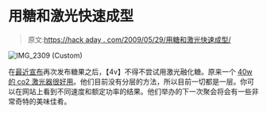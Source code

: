# 用糖和激光快速成型

> 原文:[https://hack aday . com/2009/05/29/用糖和激光快速成型/](https://hackaday.com/2009/05/29/rapid-prototyping-with-sugar-and-lasers/)

![IMG_2309 (Custom)](../Images/e4fb25d74864d65208fd21d855227af3.png "IMG_2309 (Custom)")

在[最近宣布](http://hackaday.com/2009/05/27/candyfab-relaunched/)再次发布糖果之后，【4v】不得不尝试用激光融化糖。原来一个 [40w 的 co2 激光器很好用](http://4volt.com/Blog/archive/2009/05/29/melting-sugar-with-a-laser.aspx)。他们目前没有分层的方法，所以目前一切都是一层。你可以在网站上看到不同速度和额定功率的结果。他们举办的下一次聚会将会有一些非常奇特的美味佳肴。